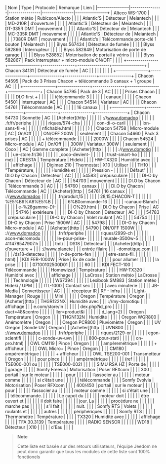 | Nom            | Type           | Protocole      | Remarque       | Lien           |
|----------------|----------------|----------------|----------------|----------------+
| Alteco WS-1700 | Station météo  | Rubicson/Alecto              |                |                |
| Atlantic’S     | Détecteur      | Meiantech      |                |                |
| MD-210R        | d’ouverture    |                |                |                |
| Atlantic’S     | Détecteur de   | Meiantech      |                |                |
| DT-335R DMT    | mouvement      |                |                |                |
| Atlantic’S     | Détecteur de   | Meiantech      |                |                |
| MC-335R DMT    | mouvement      |                |                |                |
| Atlantic’S     | Détecteur de   | Meiantech      |                |                |
| 7380R DMT      | mouvement      |                |                |                |
| Atlantic’s     | Télécommande porte-clé 1 bouton   | Meiantech      |                |                |
| Blyss 567434   | Détecteur de fumée  |                |                |                |
| Blyss 582866   | Interrupteur   |                |                |                |
| Blyss 582849   | Motorisation de porte de garage |                |                |                |
| Blyss 528852   | Motorisation de portail à vérins  |                |                |                |
| Blyss 582867   | Pack Interrupteur + micro-module ON/OFF         |                |                |                |
+----------------+----------------+----------------+----------------+----------------+
| Chacon 34131   | Détecteur de fumée  | AC             |                |                |
|                |           |                |                |                |
+----------------+----------------+----------------+----------------+----------------+
| Chacon 54595   | Pack de 3 Prises Chacon  + télécommande 3 canaux + 1 groupe     | AC             |                |                |
+----------------+----------------+----------------+----------------+----------------+
| Chacon 54795   | Pack de 3      | AC             |                |                |
|                | Prises Chacon  |                |                |                |
|                | DI.O first +   |                |                |                |
|                | télécommande 3 |                |                |                |
|                | canaux         |                |                |                |
| Chacon 54501   | Interrupteur   | AC             |                |                |
| Chacon 54514   | Variateur      | AC             |                |                |
| Chacon 54761   | Télécommande   | AC             |                |                |
|                | 16 canaux      |                |                |                |
+----------------+----------------+----------------+----------------+----------------+
| Chacon 54730   | Sonnette       | AC             |                | [Acheter](http |
|                |                |                |                | ://www.domadoo |
|                |                |                |                | .fr/fr/periphe |
|                |                |                |                | riques/574-cha |
|                |                |                |                | con-di-o-caril |
|                |                |                |                | lon-sans-fil-e |
|                |                |                |                | nfichable.html |
|                |                |                |                | )              |
| Chacon 54758   | Micro-module   | AC             | On/Off         |                |
|                | ON/OFF 200W    |                | seulement      |                |
| Chacon 54660   | Pack 3 prises  | AC             |                |                |
|                | + télécommande |                |                |                |
|                | 2000W          |                |                |                |
| Chacon 54524   | Micro-module   | AC             | On/Off         |                |
| 300W           | Variateur 300W |                | seulement      |                |
| Coco           |                | AC             | Gamme complète | [Acheter](http |
|                |                |                |                | ://www.domotiq |
|                |                |                |                | ue-store.fr/36 |
|                |                |                |                | _coco-devient- |
|                |                |                |                | trust-smart-ho |
|                |                |                |                | me)            |
| CRESTA         | Température    | Hideki         |                |                |
| HW-TX320       | Humidité avec  |                |                |                |
|                | affichage      |                |                |                |
| Digimax 210    | Thermostat     | X10            | Utiliser       |                |
| TH10           |                |                | "Température,  |                |
|                |                |                | Humidité et    |                |
|                |                |                | Pression -     |                |
|                |                |                | Défaut"        |                |
| DI.O by Chacon | Détecteur      | AC             |                |                |
| 54583          | crépusculaire  |                |                |                |
| DI-O by Chacon | Détecteur de   | AC             |                |                |
| 54703          | mouvement      |                |                |                |
| DI.O by Chacon | Télécommande 3 | AC             |                |                |
| 54760          | canaux         |                |                |                |
| DI.O by Chacon | Télécommande   | AC             |                | [Acheter](http |
| 54761          | 16 canaux      |                |                | ://www.domadoo |
|                |                |                |                | .fr/produit,15 |
|                |                |                |                | 28,15,CHACON-T |
|                |                |                |                | %E5%B9%A8%E5%B |
|                |                |                |                | 6%B0ommande-16 |
|                |                |                |                | -canaux-Blanch |
|                |                |                |                | e-%28gamme-DI- |
|                |                |                |                | O%29.htm)      |
| DI.O by Chacon | Prise          | AC             |                |                |
| 54746          | extérieure     |                |                |                |
| DI-O by Chacon | Détecteur      | AC             |                |                |
| 54783          | crépusculaire  |                |                |                |
| DI-O by Chacon | Volet roulant  | AC             |                |                |
| 54754          |                |                |                |                |
| DI-O by Chacon | Prise 1500W    | AC             |                |                |
| 54798          |                |                |                |                |
| DI-O by Chacon | Micro-module   | AC             |                | [Acheter](http |
| 54790          | ON/OFF 1500W   |                |                | ://www.domadoo |
|                |                |                |                | .fr/fr/periphe |
|                |                |                |                | riques/2999-ch |
|                |                |                |                | acon-micromodu |
|                |                |                |                | le-pour-prise- |
|                |                |                |                | murale-3500w-5 |
|                |                |                |                | 411478547907.h |
|                |                |                |                | tml)           |
| DS18           | Détecteur      |                |                | [Acheter](http |
|                | d’ouverture +  |                |                | ://www.planete |
|                | entrée filaire |                |                | -domotique.com |
|                |                |                |                | /ds18-detecteu |
|                |                |                |                | r-de-porte-fen |
|                |                |                |                | etre-sans-fil. |
|                |                |                |                | html)          |
| KDI FER-1000W  | Prise          | Ex de code     |                |                |
|                |                | pour allumer   |                |                |
|                |                | la prise       |                |                |
|                |                | 07100102500D01 |                |                |
|                |                | 60             |                |                |
| KDI FECT-100   | Télécommande   |                |                |                |
| Homewizad      | Température    |                |                |                |
| HW-TX320       | Humidité avec  |                |                |                |
|                | affichage      |                |                |                |
| LaCross        | Station météo  | LaCrosse       |                |                |
| Technologie    |                |                |                |                |
| WS7394         |                |                |                |                |
| Lexibook SM883 | Station météo  | Hideki / UPM   |                |                |
| ITL-1000       | Contact sec    |                |                |                |
|                | avec minuterie |                |                |                |
| JB-Media       | Convertisseur  | AC             |                |                |
| récepteur IR   | RF - Infra     |                |                |                |
| Light-Manager  | Rouge          |                |                |                |
| Mini           |                |                |                |                |
| Oregon         | Température    | Oregon         |                | [Acheter](http |
| THGR122NX      | Humidité avec  |                |                | ://my-domotiqu |
|                | affichage      |                |                | e.com/store/in |
|                |                |                |                | dex.php?id_pro |
|                |                |                |                | duct=48&contro |
|                |                |                |                | ller=product&i |
|                |                |                |                | d_lang=2)      |
| Oregon         | Température    | Oregon         |                |                |
| THGN132N       | Humidité       |                |                |                |
| Oregon WGR800  | Anémomètre     | Oregon         |                |                |
| Oregon PCR800  | Pluviomètre    | Oregon         |                |                |
| UV Oregon      | Sonde UV       | Oregon         |                | [Acheter](http |
| UVN800         |                |                |                | ://www.domadoo |
|                |                |                |                | .fr/fr/periphe |
|                |                |                |                | riques/2129-or |
|                |                |                |                | egon-scientifi |
|                |                |                |                | c-sonde-uv-uvn |
|                |                |                |                | 800-pour-stati |
|                |                |                |                | on-pro.html)   |
| OWL CM119      | Pince          | Oregon         |                |                |
|                | ampèremétrique |                |                |                |
|                | + afficheur    |                |                |                |
| OWL Micro+     | Pince          | Oregon         |                |                |
| CM180          | ampèremétrique |                |                |                |
|                | + afficheur    |                |                |                |
| OWL TSE200-001 | Transmetteur   | Oregon         |                |                |
|                | pour pince     |                |                |                |
|                | ampèrmétrique  |                |                |                |
|                | (ref           |                |                |                |
|                | TSE000-001 ou  |                |                |                |
|                | TSE000-002)    |                |                |                |
| SIMU RSA HZ    | Porte de       |                |                |                |
|                | garage         |                |                |                |
| Somfy Freevia  | Motorisation   | Poser RFXcom   |                |                |
| 300            | portail        | sur le moteur  |                |                |
|                |                | pour           |                |                |
|                |                | l’associer au  |                |                |
|                |                | moteur comme   |                |                |
|                |                | si c’était une |                |                |
|                |                | télécommande   |                |                |
| Somfy Evolvia  | Motorisation   | Poser RFXcom   |                |                |
| 400/450        | portail        | sur le moteur  |                |                |
|                |                | pour           |                |                |
|                |                | l’associer au  |                |                |
|                |                | moteur comme   |                |                |
|                |                | si c’était une |                |                |
|                |                | télécommande.  |                |                |
|                |                | Le capot du    |                |                |
|                |                | moteur doit    |                |                |
|                |                | être ouvert et |                |                |
|                |                | il doit faire  |                |                |
|                |                | jour. La       |                |                |
|                |                | procédure ne   |                |                |
|                |                | marche pas     |                |                |
|                |                | s’il fait      |                |                |
|                |                | nuit.          |                |                |
| Somfy RTS      | Volets         |                |                |                |
|                | roulants et    |                |                |                |
|                | autres         |                |                |                |
|                | périphériques  |                |                |                |
|                | Somfy RTS      |                |                |                |
| Thermomètre    | Température    |                |                |                |
| TX320          | Humidité avec  |                |                |                |
|                | affichage      |                |                |                |
| TFA 30.3139    | Température    |                |                |                |
| RADIO SENSOR   |                |                |                |                |
| WD18           | Détecteur      | X10            |                |                |
|                | d’Eau          |                |                |                |

> **Note**
>
> Cette liste est basée sur des retours utilisateurs, l’équipe Jeedom ne
> peut donc garantir que tous les modules de cette liste sont 100%
> fonctionels
